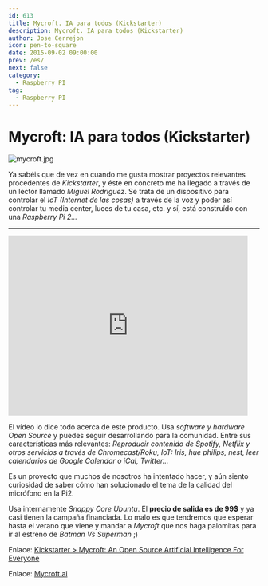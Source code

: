 ```yaml
---
id: 613
title: Mycroft. IA para todos (Kickstarter)
description: Mycroft. IA para todos (Kickstarter)
author: Jose Cerrejon
icon: pen-to-square
date: 2015-09-02 09:00:00
prev: /es/
next: false
category:
  - Raspberry PI
tag:
  - Raspberry PI
---
```


# Mycroft: IA para todos (Kickstarter)

![mycroft.jpg](/images/2015/09/mycroft.jpg)

Ya sabéis que de vez en cuando me gusta mostrar proyectos relevantes procedentes de *Kickstarter*, y éste en concreto me ha llegado a través de un lector llamado *Miguel Rodriguez*. Se trata de un dispositivo para controlar el *IoT (Internet de las cosas)* a través de la voz y poder así controlar tu media center, luces de tu casa, etc. y sí, está construído con una *Raspberry Pi 2...*

- - -
<iframe width="480" height="360" src="https://www.kickstarter.com/projects/aiforeveryone/mycroft-an-open-source-artificial-intelligence-for/widget/video.html" frameborder="0" scrolling="no"> </iframe>

El vídeo lo dice todo acerca de este producto. Usa *software y hardware Open Source* y puedes seguir desarrollando para la comunidad. Entre sus características más relevantes: *Reproducir contenido de Spotify, Netflix y otros servicios a través de Chromecast/Roku, IoT: Iris, hue philips, nest, leer calendarios de Google Calendar o iCal, Twitter...*

Es un proyecto que muchos de nosotros ha intentado hacer, y aún siento curiosidad de saber cómo han solucionado el tema de la calidad del micrófono en la Pi2.

Usa internamente *Snappy Core Ubuntu*. El **precio de salida es de 99$** y ya casi tienen la campaña financiada. Lo malo es que tendremos que esperar hasta el verano que viene y mandar a *Mycroft* que nos haga palomitas para ir al estreno de *Batman Vs Superman* ;)

Enlace: [Kickstarter > Mycroft: An Open Source Artificial Intelligence For Everyone](https://www.kickstarter.com/projects/aiforeveryone/mycroft-an-open-source-artificial-intelligence-for)

Enlace: [Mycroft.ai](https://mycroft.ai/)
